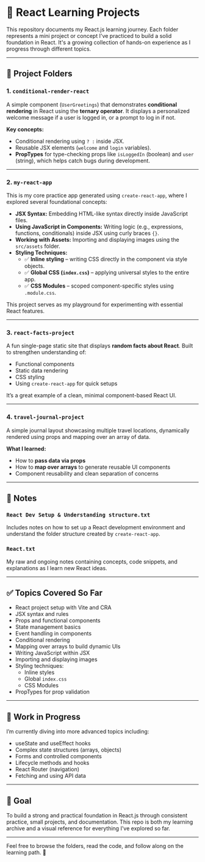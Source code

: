 # 🧠 React Learning Projects

This repository documents my React.js learning journey. Each folder represents a mini project or concept I've practiced to build a solid foundation in React. It's a growing collection of hands-on experience as I progress through different topics.

---

## 📁 Project Folders

### 1. `conditional-render-react`
A simple component (`UserGreetings`) that demonstrates **conditional rendering** in React using the **ternary operator**. It displays a personalized welcome message if a user is logged in, or a prompt to log in if not.

**Key concepts:**
- Conditional rendering using `? :` inside JSX.
- Reusable JSX elements (`welcome` and `login` variables).
- **PropTypes** for type-checking props like `isLoggedIn` (boolean) and `user` (string), which helps catch bugs during development.

---

### 2. `my-react-app`
This is my core practice app generated using `create-react-app`, where I explored several foundational concepts:

- **JSX Syntax:** Embedding HTML-like syntax directly inside JavaScript files.
- **Using JavaScript in Components:** Writing logic (e.g., expressions, functions, conditionals) inside JSX using curly braces `{}`.
- **Working with Assets:** Importing and displaying images using the `src/assets` folder.
- **Styling Techniques:**
  - ✅ **Inline styling** – writing CSS directly in the component via style objects.
  - ✅ **Global CSS (`index.css`)** – applying universal styles to the entire app.
  - ✅ **CSS Modules** – scoped component-specific styles using `.module.css`.

This project serves as my playground for experimenting with essential React features.

---

### 3. `react-facts-project`
A fun single-page static site that displays **random facts about React**. Built to strengthen understanding of:
- Functional components
- Static data rendering
- CSS styling
- Using `create-react-app` for quick setups

It’s a great example of a clean, minimal component-based React UI.

---

### 4. `travel-journal-project`
A simple journal layout showcasing multiple travel locations, dynamically rendered using props and mapping over an array of data.

**What I learned:**
- How to **pass data via props**
- How to **map over arrays** to generate reusable UI components
- Component reusability and clean separation of concerns

---

## 📄 Notes

### `React Dev Setup & Understanding structure.txt`
Includes notes on how to set up a React development environment and understand the folder structure created by `create-react-app`.

### `React.txt`
My raw and ongoing notes containing concepts, code snippets, and explanations as I learn new React ideas.

---

## ✅ Topics Covered So Far

- React project setup with Vite and CRA
- JSX syntax and rules
- Props and functional components
- State management basics
- Event handling in components
- Conditional rendering
- Mapping over arrays to build dynamic UIs
- Writing JavaScript within JSX
- Importing and displaying images
- Styling techniques:
  - Inline styles
  - Global `index.css`
  - CSS Modules
- PropTypes for prop validation

---

## 🚧 Work in Progress

I’m currently diving into more advanced topics including:
- useState and useEffect hooks
- Complex state structures (arrays, objects)
- Forms and controlled components
- Lifecycle methods and hooks
- React Router (navigation)
- Fetching and using API data

---

## 🎯 Goal

To build a strong and practical foundation in React.js through consistent practice, small projects, and documentation. This repo is both my learning archive and a visual reference for everything I've explored so far.

---

Feel free to browse the folders, read the code, and follow along on the learning path. 🚀
